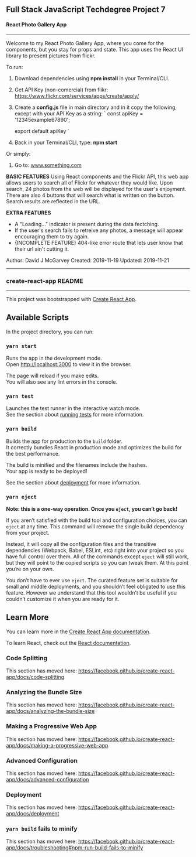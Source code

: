 Full Stack JavaScript Techdegree Project 7
--------------------------------------------
####      React Photo Gallery App      ####
--------------------------------------------

Welcome to my React Photo Gallery App, where you come for the components, but you stay for props and state. This app uses the React UI library to present pictures from flickr.

To run: 
1. Download dependencies using **npm install** in your Terminal/CLI.
2. Get API Key (non-comercial) from flikr: https://www.flickr.com/services/apps/create/apply/
3. Create a **config.js** file in main directory and in it copy the following, except with your API Key as a string:
      `
      const apiKey = '12345example67890';

      export default apiKey
      `
4. Back in your Terminal/CLI, type: **npm start**

Or simply:
1. Go to: www.something.com


**BASIC FEATURES**
Using React components and the Flickr API, this web app allows users to search all of Flickr for whatever they would like. Upon search, 24 photos from the web will be displayed for the user's enjoyment. There are also 4 buttons that will search what is written on the button. Search results are reflected in the URL. 

  **EXTRA FEATURES**
- A "Loading..." indicator is present during the data fectching. 
- If the user's search fails to retreive any photos, a message will appear encouraging them to try again.
- {INCOMPLETE FEATURE} 404-like error route that lets user know that their url ain't cutting it.  

Author: David J McGarvey
Created: 2019-11-19
Updated: 2019-11-21


--------------------------------------------
###      create-react-app README      ###
--------------------------------------------
This project was bootstrapped with [Create React App](https://github.com/facebook/create-react-app).

## Available Scripts

In the project directory, you can run:

### `yarn start`

Runs the app in the development mode.<br />
Open [http://localhost:3000](http://localhost:3000) to view it in the browser.

The page will reload if you make edits.<br />
You will also see any lint errors in the console.

### `yarn test`

Launches the test runner in the interactive watch mode.<br />
See the section about [running tests](https://facebook.github.io/create-react-app/docs/running-tests) for more information.

### `yarn build`

Builds the app for production to the `build` folder.<br />
It correctly bundles React in production mode and optimizes the build for the best performance.

The build is minified and the filenames include the hashes.<br />
Your app is ready to be deployed!

See the section about [deployment](https://facebook.github.io/create-react-app/docs/deployment) for more information.

### `yarn eject`

**Note: this is a one-way operation. Once you `eject`, you can’t go back!**

If you aren’t satisfied with the build tool and configuration choices, you can `eject` at any time. This command will remove the single build dependency from your project.

Instead, it will copy all the configuration files and the transitive dependencies (Webpack, Babel, ESLint, etc) right into your project so you have full control over them. All of the commands except `eject` will still work, but they will point to the copied scripts so you can tweak them. At this point you’re on your own.

You don’t have to ever use `eject`. The curated feature set is suitable for small and middle deployments, and you shouldn’t feel obligated to use this feature. However we understand that this tool wouldn’t be useful if you couldn’t customize it when you are ready for it.

## Learn More

You can learn more in the [Create React App documentation](https://facebook.github.io/create-react-app/docs/getting-started).

To learn React, check out the [React documentation](https://reactjs.org/).

### Code Splitting

This section has moved here: https://facebook.github.io/create-react-app/docs/code-splitting

### Analyzing the Bundle Size

This section has moved here: https://facebook.github.io/create-react-app/docs/analyzing-the-bundle-size

### Making a Progressive Web App

This section has moved here: https://facebook.github.io/create-react-app/docs/making-a-progressive-web-app

### Advanced Configuration

This section has moved here: https://facebook.github.io/create-react-app/docs/advanced-configuration

### Deployment

This section has moved here: https://facebook.github.io/create-react-app/docs/deployment

### `yarn build` fails to minify

This section has moved here: https://facebook.github.io/create-react-app/docs/troubleshooting#npm-run-build-fails-to-minify
